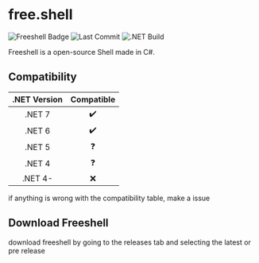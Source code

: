 # free.shell
![Freeshell Badge](https://img.shields.io/badge/Freeshell-Open%20Source!-9cf)
![Last Commit](https://img.shields.io/github/last-commit/iDevYT/freeshell?style=flat) 
![.NET Build](https://img.shields.io/github/workflow/status/iDevYT/freeshell/.NET?label=.NET%20Build&logo=.net&logoColor=blue)

Freeshell is a open-source Shell made in C#.

## Compatibility
|.NET Version|Compatible|
|:---:|:---:|
|.NET 7|:heavy_check_mark:|
|.NET 6|:heavy_check_mark:|
|.NET 5|:question:|
|.NET 4|:question:|
|.NET 4-|:x:|

if anything is wrong with the compatibility table, make a issue

## Download Freeshell
download freeshell by going to the releases tab and selecting the latest or pre release
